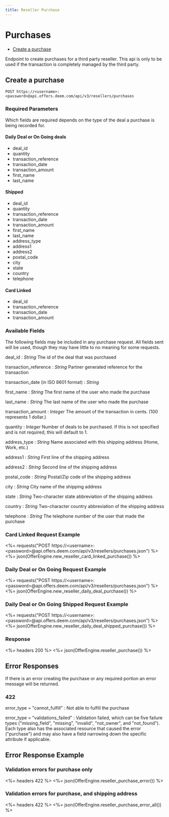 ```yaml
---
title: Reseller Purchase
---
```


# Purchases

* [Create a purchase](/v3/resellers/purchases/#create-a-purchase)

Endpoint to create purchases for a third party reseller.  This api is only to
be used if the transaction is completely managed by the third party.


## Create a purchase

    POST https://<username>:<password>@api.offers.deem.com/api/v3/resellers/purchases

### Required Parameters

Which fields are required depends on the type of the deal a purchase is being recorded for.

#### Daily Deal or On Going deals
* deal_id
* quantity
* transaction_reference
* transaction_date
* transaction_amount
* first_name
* last_name

#### Shipped
* deal_id
* quantity
* transaction_reference
* transaction_date
* transaction_amount
* first_name
* last_name
* address_type
* address1
* address2
* postal_code
* city
* state
* country
* telephone

#### Card Linked
* deal_id
* transaction_reference
* transaction_date
* transaction_amount


### Available Fields

The following fields may be included in any purchase request.  All fields sent will be used,
though they may have little to no meaning for some requests.


deal_id
: _String_ The id of the deal that was purchased

transaction_reference
: _String_ Partner generated reference for the transaction

transaction_date (in ISO 8601 format)
: _String_

first_name
: _String_ The first name of the user who made the purchase

last_name
: _String_ The last name of the user who made the purchase

transaction_amount
: _Integer_ The amount of the transaction in cents.  (100 represents 1 dollar.)

quantity
: _Integer_ Number of deals to be purchased.  If this is not specified and is not required, this will default to 1.

address_type
: _String_ Name associated with this shipping address (Home, Work, etc.)

address1
: _String_ First line of the shipping address

address2
: _String_ Second line of the shipping address

postal_code
: _String_ Postal/Zip code of the shipping address

city
: _String_ City name of the shipping address

state
: _String_ Two-character state abbreviation of the shipping address

country
: _String_ Two-character country abbreviation of the shipping address

telephone
: _String_ The telephone number of the user that made the purchase


### Card Linked Request Example

<%= requests("POST https://&lt;username&gt;:&lt;password&gt;@api.offers.deem.com/api/v3/resellers/purchases.json") %>
<%= json(OfferEngine.new_reseller_card_linked_purchase()) %>

### Daily Deal or On Going Request Example

<%= requests("POST https://&lt;username&gt;:&lt;password&gt;@api.offers.deem.com/api/v3/resellers/purchases.json") %>
<%= json(OfferEngine.new_reseller_daily_deal_purchase()) %>

### Daily Deal or On Going Shipped Request Example

<%= requests("POST https://&lt;username&gt;:&lt;password&gt;@api.offers.deem.com/api/v3/resellers/purchases.json") %>
<%= json(OfferEngine.new_reseller_daily_deal_shipped_purchase()) %>

### Response

<%= headers 200 %>
<%= json(OfferEngine.reseller_purchase()) %>

## Error Responses

If there is an error creating the purchase or any required portion an error message will be returned.

### 422

error_type = "cannot_fulfill"
: Not able to fulfill the purchase

error_type = "validations_failed"
: Validation failed, which can be five failure types ("missing_field", "missing", "invalid", "not_owner", and "not_found"). Each type also has the associated resource that caused the error ("purchase") and may also have a field narrowing down the specific attribute if applicable.

## Error Response Example

### Validation errors for purchase only

<%= headers 422 %>
<%= json(OfferEngine.reseller_purchase_error()) %>

### Validation errors for purchase, and shipping address

<%= headers 422 %>
<%= json(OfferEngine.reseller_purchase_error_all()) %>
